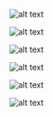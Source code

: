 ![alt text](https://github-profile-summary-cards.vercel.app/api/cards/repos-per-language?username=deplicator&theme=2077)

![alt text](https://github-profile-summary-cards.vercel.app/api/cards/most-commit-language?username=deplicator&theme=2077)

![alt text](https://github-profile-summary-cards.vercel.app/api/cards/stats?username=deplicator&theme=2077)

![alt text](https://github-profile-trophy.vercel.app/?username=deplicator)

![alt text](https://github-readme-streak-stats.herokuapp.com/?user=deplicator&theme=2077)

![alt text](https://hits.seeyoufarm.com/api/count/incr/badge.svg?url=https%3A%2F%2Fgithub.com%2Fdeplicator1212%2Fhit-counter)

<!--
**deplicator/deplicator** is a ✨ _special_ ✨ repository because its `README.md` (this file) appears on your GitHub profile.

Here are some ideas to get you started:

- 🔭 I’m currently working on ...
- 🌱 I’m currently learning ...
- 👯 I’m looking to collaborate on ...
- 🤔 I’m looking for help with ...
- 💬 Ask me about ...
- 📫 How to reach me: ...
- 😄 Pronouns: ...
- ⚡ Fun fact: ...
-->
